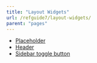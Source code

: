 ```yaml
---
title: "Layout Widgets"
url: /refguide7/layout-widgets/
parent: "pages"
---
```



*   [Placeholder](/refguide/placeholder/)
*   [Header](/refguide/header/)
*   [Sidebar toggle button](/refguide/sidebar-toggle-button/)
